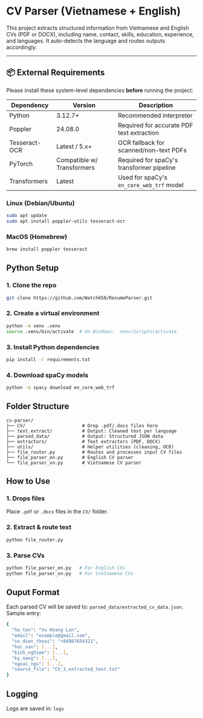 # CV Parser (Vietnamese + English)

This project extracts structured information from Vietnamese and English CVs (PDF or DOCX), including name, contact, skills, education, experience, and languages. It auto-detects the language and routes outputs accordingly.

---

## 📦 External Requirements

Please install these system-level dependencies **before** running the project:

| Dependency     | Version                    | Description                                  |
|----------------|----------------------------|----------------------------------------------|
| Python         | 3.12.7+                    | Recommended interpreter                      |
| Poppler        | 24.08.0                    | Required for accurate PDF text extraction    |
| Tesseract-OCR  | Latest / 5.x+              | OCR fallback for scanned/non-text PDFs       |
| PyTorch        | Compatible w/ Transformers | Required for spaCy's transformer pipeline    |
| Transformers   | Latest                     | Used for spaCy's `en_core_web_trf` model     |

### Linux (Debian/Ubuntu)

```bash
sudo apt update
sudo apt install poppler-utils tesseract-ocr
```


### MacOS (Homebrew)

```bash
brew install poppler tesseract
```


## Python Setup

### 1. Clone the repo

```bash
git clone https://github.com/Watch650/ResumeParser.git
```

### 2. Create a virtual environment

```bash
python -m venv .venv
source .venv/bin/activate  # On Windows: .venv\Scripts\activate
```

### 3. Install Python dependencies

```bash
pip install -r requirements.txt
```

### 4. Download spaCy models

```bash
python -m spacy download en_core_web_trf
```


## Folder Structure

```
cv-parser/
├── CV/                     # Drop .pdf/.docx files here
├── text_extract/           # Output: Cleaned text per language
├── parsed_data/            # Output: Structured JSON data
├── extractors/             # Text extractors (PDF, DOCX)
├── utils/                  # Helper utilities (cleaning, OCR)
├── file_router.py          # Routes and processes input CV files
├── file_parser_en.py       # English CV parser
└── file_parser_vn.py       # Vietnamese CV parser
```


## How to Use

### 1. Drops files

Place `.pdf` or `.docx` files in the `CV/` folder.

### 2. Extract & route text

```bash
python file_router.py
```

### 3. Parse CVs

```bash
python file_parser_en.py   # For English CVs
python file_parser_vn.py   # For Vietnamese CVs
```

## Ouput Format

Each parsed CV will be saved to: `parsed_data/extracted_cv_data.json`. Sample entry:
```bash
{
  "ho_ten": "Vu Hoang Lan",
  "email": "example@gmail.com",
  "so_dien_thoai": "+84987654321",
  "hoc_van": [...],
  "kinh_nghiem": [...],
  "ky_nang": [...],
  "ngoai_ngu": [...],
  "source_file": "CV_1_extracted_text.txt"
}
```

## Logging
Logs are saved in: `logs`